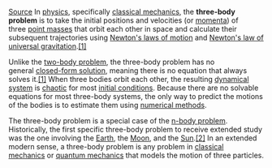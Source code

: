 [Source](https://en.wikipedia.org/wiki/Three-body_problem)
In [physics](https://en.wikipedia.org/wiki/Physics "Physics"), specifically [classical mechanics](https://en.wikipedia.org/wiki/Classical_mechanics "Classical mechanics"), the **three-body problem** is to take the initial positions and velocities (or [momenta](https://en.wikipedia.org/wiki/Momentum "Momentum")) of three [point masses](https://en.wikipedia.org/wiki/Point_mass "Point mass") that orbit each other in space and calculate their subsequent trajectories using [Newton's laws of motion](https://en.wikipedia.org/wiki/Newton%27s_laws_of_motion "Newton's laws of motion") and [Newton's law of universal gravitation](https://en.wikipedia.org/wiki/Newton%27s_law_of_universal_gravitation "Newton's law of universal gravitation").[[1]](https://en.wikipedia.org/wiki/Three-body_problem#cite_note-PrincetonCompanion-1)

Unlike the [two-body problem](https://en.wikipedia.org/wiki/Two-body_problem "Two-body problem"), the three-body problem has no general [closed-form solution](https://en.wikipedia.org/wiki/Closed-form_expression "Closed-form expression"), meaning there is no equation that always solves it.[[1]](https://en.wikipedia.org/wiki/Three-body_problem#cite_note-PrincetonCompanion-1) When three bodies orbit each other, the resulting [dynamical system](https://en.wikipedia.org/wiki/Dynamical_system "Dynamical system") is [chaotic](https://en.wikipedia.org/wiki/Chaos_theory "Chaos theory") for most [initial conditions](https://en.wikipedia.org/wiki/Initial_condition "Initial condition"). Because there are no solvable equations for most three-body systems, the only way to predict the motions of the bodies is to estimate them using [numerical methods](https://en.wikipedia.org/wiki/Numerical_method "Numerical method").

The three-body problem is a special case of the [n-body problem](https://en.wikipedia.org/wiki/N-body_problem "N-body problem"). Historically, the first specific three-body problem to receive extended study was the one involving the [Earth](https://en.wikipedia.org/wiki/Earth "Earth"), the [Moon](https://en.wikipedia.org/wiki/Moon "Moon"), and the [Sun](https://en.wikipedia.org/wiki/Sun "Sun").[[2]](https://en.wikipedia.org/wiki/Three-body_problem#cite_note-first-2) In an extended modern sense, a three-body problem is any problem in [classical mechanics](https://en.wikipedia.org/wiki/Classical_mechanics "Classical mechanics") or [quantum mechanics](https://en.wikipedia.org/wiki/Quantum_mechanics "Quantum mechanics") that models the motion of three particles.